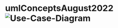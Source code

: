 # umlConceptsAugust2022![Use-Case-Diagram](https://user-images.githubusercontent.com/110986942/184507064-08ba41ac-9cc5-4ac9-a1a8-213795515530.jpg)
